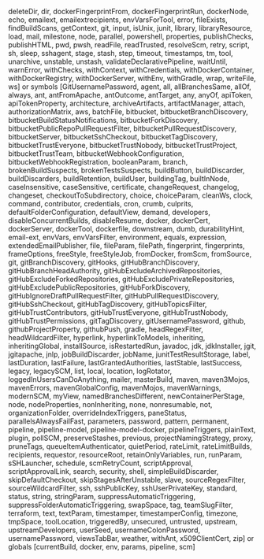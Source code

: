 deleteDir, dir, dockerFingerprintFrom, dockerFingerprintRun, dockerNode, echo, emailext, emailextrecipients, envVarsForTool, error, fileExists, findBuildScans, getContext, git, input, isUnix, junit, library, libraryResource, load, mail, milestone, node, parallel, powershell, properties, publishChecks, publishHTML, pwd, pwsh, readFile, readTrusted, resolveScm, retry, script, sh, sleep, sshagent, stage, stash, step, timeout, timestamps, tm, tool, unarchive, unstable, unstash, validateDeclarativePipeline, waitUntil, warnError, withChecks, withContext, withCredentials, withDockerContainer, withDockerRegistry, withDockerServer, withEnv, withGradle, wrap, writeFile, ws] or symbols [GitUsernamePassword, agent, all, allBranchesSame, allOf, always, ant, antFromApache, antOutcome, antTarget, any, anyOf, apiToken, apiTokenProperty, architecture, archiveArtifacts, artifactManager, attach, authorizationMatrix, aws, batchFile, bitbucket, bitbucketBranchDiscovery, bitbucketBuildStatusNotifications, bitbucketForkDiscovery, bitbucketPublicRepoPullRequestFilter, bitbucketPullRequestDiscovery, bitbucketServer, bitbucketSshCheckout, bitbucketTagDiscovery, bitbucketTrustEveryone, bitbucketTrustNobody, bitbucketTrustProject, bitbucketTrustTeam, bitbucketWebhookConfiguration, bitbucketWebhookRegistration, booleanParam, branch, brokenBuildSuspects, brokenTestsSuspects, buildButton, buildDiscarder, buildDiscarders, buildRetention, buildUser, buildingTag, builtInNode, caseInsensitive, caseSensitive, certificate, changeRequest, changelog, changeset, checkoutToSubdirectory, choice, choiceParam, cleanWs, clock, command, contributor, credentials, cron, crumb, culprits, defaultFolderConfiguration, defaultView, demand, developers, disableConcurrentBuilds, disableResume, docker, dockerCert, dockerServer, dockerTool, dockerfile, downstream, dumb, durabilityHint, email-ext, envVars, envVarsFilter, environment, equals, expression, extendedEmailPublisher, file, fileParam, filePath, fingerprint, fingerprints, frameOptions, freeStyle, freeStyleJob, fromDocker, fromScm, fromSource, git, gitBranchDiscovery, gitHooks, gitHubBranchDiscovery, gitHubBranchHeadAuthority, gitHubExcludeArchivedRepositories, gitHubExcludeForkedRepositories, gitHubExcludePrivateRepositories, gitHubExcludePublicRepositories, gitHubForkDiscovery, gitHubIgnoreDraftPullRequestFilter, gitHubPullRequestDiscovery, gitHubSshCheckout, gitHubTagDiscovery, gitHubTopicsFilter, gitHubTrustContributors, gitHubTrustEveryone, gitHubTrustNobody, gitHubTrustPermissions, gitTagDiscovery, gitUsernamePassword, github, githubProjectProperty, githubPush, gradle, headRegexFilter, headWildcardFilter, hyperlink, hyperlinkToModels, inheriting, inheritingGlobal, installSource, isRestartedRun, javadoc, jdk, jdkInstaller, jgit, jgitapache, jnlp, jobBuildDiscarder, jobName, junitTestResultStorage, label, lastDuration, lastFailure, lastGrantedAuthorities, lastStable, lastSuccess, legacy, legacySCM, list, local, location, logRotator, loggedInUsersCanDoAnything, mailer, masterBuild, maven, maven3Mojos, mavenErrors, mavenGlobalConfig, mavenMojos, mavenWarnings, modernSCM, myView, namedBranchesDifferent, newContainerPerStage, node, nodeProperties, nonInheriting, none, nonresumable, not, organizationFolder, overrideIndexTriggers, paneStatus, parallelsAlwaysFailFast, parameters, password, pattern, permanent, pipeline, pipeline-model, pipeline-model-docker, pipelineTriggers, plainText, plugin, pollSCM, preserveStashes, previous, projectNamingStrategy, proxy, pruneTags, queueItemAuthenticator, quietPeriod, rateLimit, rateLimitBuilds, recipients, requestor, resourceRoot, retainOnlyVariables, run, runParam, sSHLauncher, schedule, scmRetryCount, scriptApproval, scriptApprovalLink, search, security, shell, simpleBuildDiscarder, skipDefaultCheckout, skipStagesAfterUnstable, slave, sourceRegexFilter, sourceWildcardFilter, ssh, sshPublicKey, sshUserPrivateKey, standard, status, string, stringParam, suppressAutomaticTriggering, suppressFolderAutomaticTriggering, swapSpace, tag, teamSlugFilter, terraform, text, textParam, timestamper, timestamperConfig, timezone, tmpSpace, toolLocation, triggeredBy, unsecured, untrusted, upstream, upstreamDevelopers, userSeed, usernameColonPassword, usernamePassword, viewsTabBar, weather, withAnt, x509ClientCert, zip] or globals [currentBuild, docker, env, params, pipeline, scm]